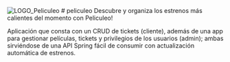<img src="https://imgur.com/vzOycZh" alt="LOGO_Peliculeo"/>
# peliculeo
Descubre y organiza los estrenos más calientes del momento con Peliculeo!

Aplicación que consta con un CRUD de tickets (cliente), además de una app para gestionar películas, tickets y privilegios de los usuarios (admin); ambas sirviéndose de una API Spring fácil de consumir con actualización automática de estrenos.
